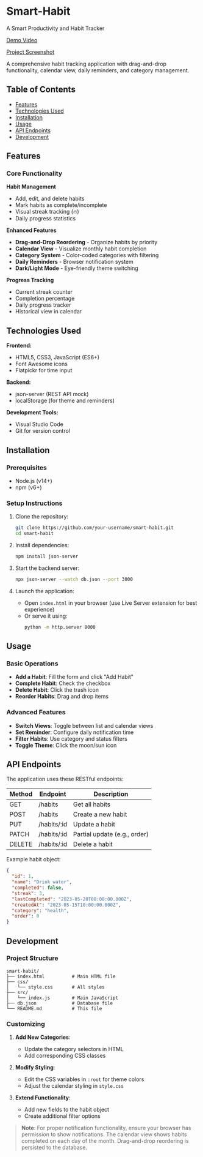 # Smart-Habit
A Smart Productivity and Habit Tracker

[Demo Video](https://drive.google.com/file/d/1TD5hJAH-1I8v1xVXySO1W0ZAcAurx8Cl/view?usp=sharing)

[Project Screenshot](/images/Screenshot%202025-06-28%20080212.png)

A comprehensive habit tracking application with drag-and-drop functionality, calendar view, daily reminders, and category management.

## Table of Contents
- [Features](#features)
- [Technologies Used](#technologies-used)
- [Installation](#installation)
- [Usage](#usage)
- [API Endpoints](#api-endpoints)
- [Development](#development)

## Features

### Core Functionality
 **Habit Management**
- Add, edit, and delete habits
- Mark habits as complete/incomplete
- Visual streak tracking (🔥)
- Daily progress statistics

 **Enhanced Features**
- **Drag-and-Drop Reordering** - Organize habits by priority
- **Calendar View** - Visualize monthly habit completion
- **Category System** - Color-coded categories with filtering
- **Daily Reminders** - Browser notification system
- **Dark/Light Mode** - Eye-friendly theme switching

 **Progress Tracking**
- Current streak counter
- Completion percentage
- Daily progress tracker
- Historical view in calendar

## Technologies Used

**Frontend:**
- HTML5, CSS3, JavaScript (ES6+)
- Font Awesome icons
- Flatpickr for time input

**Backend:**
- json-server (REST API mock)
- localStorage (for theme and reminders)

**Development Tools:**
- Visual Studio Code
- Git for version control

## Installation

### Prerequisites
- Node.js (v14+)
- npm (v6+)

### Setup Instructions

1. Clone the repository:
   ```bash
   git clone https://github.com/your-username/smart-habit.git
   cd smart-habit
   ```

2. Install dependencies:
   ```bash
   npm install json-server
   ```

3. Start the backend server:
   ```bash
   npx json-server --watch db.json --port 3000
   ```

4. Launch the application:
   - Open `index.html` in your browser (use Live Server extension for best experience)
   - Or serve it using:
     ```bash
     python -m http.server 8000
     ```


## Usage

### Basic Operations
- **Add a Habit**: Fill the form and click "Add Habit"
- **Complete Habit**: Check the checkbox
- **Delete Habit**: Click the trash icon
- **Reorder Habits**: Drag and drop items

### Advanced Features
- **Switch Views**: Toggle between list and calendar views
- **Set Reminder**: Configure daily notification time
- **Filter Habits**: Use category and status filters
- **Toggle Theme**: Click the moon/sun icon

## API Endpoints

The application uses these RESTful endpoints:

| Method | Endpoint         | Description                     |
|--------|------------------|---------------------------------|
| GET    | /habits          | Get all habits                  |
| POST   | /habits          | Create a new habit              |
| PUT    | /habits/:id      | Update a habit                  |
| PATCH  | /habits/:id      | Partial update (e.g., order)    |
| DELETE | /habits/:id      | Delete a habit                  |

Example habit object:
```json
{
  "id": 1,
  "name": "Drink water",
  "completed": false,
  "streak": 3,
  "lastCompleted": "2023-05-20T08:00:00.000Z",
  "createdAt": "2023-05-15T10:00:00.000Z",
  "category": "health",
  "order": 0
}
```

## Development

### Project Structure
```
smart-habit/
├── index.html          # Main HTML file
├── css/
│   └── style.css       # All styles
├── src/
│   └── index.js        # Main JavaScript
├── db.json             # Database file
└── README.md           # This file
```

### Customizing
1. **Add New Categories**:
   - Update the category selectors in HTML
   - Add corresponding CSS classes

2. **Modify Styling**:
   - Edit the CSS variables in `:root` for theme colors
   - Adjust the calendar styling in `style.css`

3. **Extend Functionality**:
   - Add new fields to the habit object
   - Create additional filter options


> **Note**: For proper notification functionality, ensure your browser has permission to show notifications. The calendar view shows habits completed on each day of the month. Drag-and-drop reordering is persisted to the database.